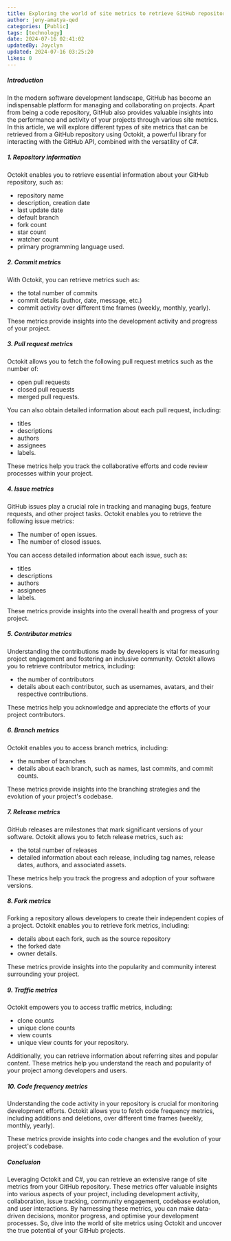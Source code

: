 ```yaml
---
title: Exploring the world of site metrics to retrieve GitHub repository data with Octokit and C#
author: jeny-amatya-qed
categories: [Public]
tags: [technology]
date: 2024-07-16 02:41:02 
updatedBy: Joyclyn
updated: 2024-07-16 03:25:20 
likes: 0
---
```


##### Introduction
In the modern software development landscape, GitHub has become an indispensable platform for managing and collaborating on projects. Apart from being a code repository, GitHub also provides valuable insights into the performance and activity of your projects through various site metrics. In this article, we will explore different types of site metrics that can be retrieved from a GitHub repository using Octokit, a powerful library for interacting with the GitHub API, combined with the versatility of C#.

##### 1. Repository information
Octokit enables you to retrieve essential information about your GitHub repository, such as:
   * repository name
   * description, creation date
   * last update date
   * default branch
   * fork count
   * star count
   * watcher count
   * primary programming language used.

##### 2. Commit metrics
With Octokit, you can retrieve metrics such as:
   * the total number of commits
   * commit details (author, date, message, etc.)
   * commit activity over different time frames (weekly, monthly, yearly).
   
 These metrics provide insights into the development activity and progress of your project.

##### 3. Pull request metrics
Octokit allows you to fetch the following pull request metrics such as the number of: 
* open pull requests
* closed pull requests
* merged pull requests.

You can also obtain detailed information about each pull request, including: 
* titles
* descriptions
* authors
* assignees
* labels. 

These metrics help you track the collaborative efforts and code review processes within your project.

##### 4. Issue metrics
GitHub issues play a crucial role in tracking and managing bugs, feature requests, and other project tasks. Octokit enables you to retrieve the following issue metrics:
* The number of open issues.
* The number of closed issues. 

You can access detailed information about each issue, such as:
* titles
* descriptions
* authors
* assignees
* labels. 

These metrics provide insights into the overall health and progress of your project.

##### 5. Contributor metrics
Understanding the contributions made by developers is vital for measuring project engagement and fostering an inclusive community. Octokit allows you to retrieve contributor metrics, including:
*  the number of contributors
* details about each contributor, such as usernames, avatars, and their respective contributions. 

These metrics help you acknowledge and appreciate the efforts of your project contributors.

##### 6. Branch metrics
Octokit enables you to access branch metrics, including:
* the number of branches
* details about each branch, such as names, last  commits, and commit counts. 

These metrics provide insights into the branching strategies and the evolution of your project's codebase.

##### 7. Release metrics
GitHub releases are milestones that mark significant versions of your software. Octokit allows you to fetch release metrics, such as:
* the total number of releases
* detailed information about each release, including tag names, release dates, authors, and associated assets. 

These metrics help you track the progress and adoption of your software versions.

##### 8. Fork metrics
Forking a repository allows developers to create their independent copies of a project. Octokit enables you to retrieve fork metrics, including:
* details about each fork, such as the source repository
* the forked date
* owner details. 

These metrics provide insights into the popularity and community interest surrounding your project.

##### 9. Traffic metrics
Octokit empowers you to access traffic metrics, including: 
* clone counts
* unique clone counts 
* view counts
* unique view counts for your repository. 

Additionally, you can retrieve information about referring sites and popular content. These metrics help you understand the reach and popularity of your project among developers and users.

##### 10. Code frequency metrics
Understanding the code activity in your repository is crucial for monitoring development efforts. Octokit allows you to fetch code frequency metrics, including additions and deletions, over different time frames (weekly, monthly, yearly). 

These metrics provide insights into code changes and the evolution of your project's codebase.

##### Conclusion
Leveraging Octokit and C#, you can retrieve an extensive range of site metrics from your GitHub repository. These metrics offer valuable insights into various aspects of your project, including development activity, collaboration, issue tracking, community engagement, codebase evolution, and user interactions. By harnessing these metrics, you can make data-driven decisions, monitor progress, and optimise your development processes. So, dive into the world of site metrics using Octokit and uncover the true potential of your GitHub projects.